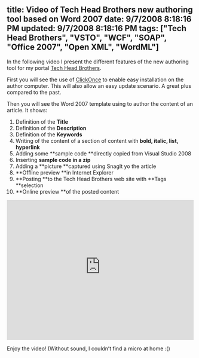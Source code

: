 title: Video of Tech Head Brothers new authoring tool based on Word 2007
date: 9/7/2008 8:18:16 PM
updated: 9/7/2008 8:18:16 PM
tags: ["Tech Head Brothers", "VSTO", "WCF", "SOAP", "Office 2007", "Open XML", "WordML"]
---
In the following video I present the different features of the new authoring tool for my portal [Tech Head Brothers](http://www.techheadbrothers.com/). 

First you will see the use of [ClickOnce](http://msdn.microsoft.com/en-us/library/t71a733d(VS.80).aspx) to enable easy installation on the author computer. This will also allow an easy update scenario. A great plus compared to the past.

Then you will see the Word 2007 template using to author the content of an article. It shows:

1.  Definition of the **Title**
2.  Definition of the **Description**
3.  Definition of the **Keywords**
4.  Writing of the content of a section of content with **bold, italic, list, hyperlink**
5.  Adding some **sample code **directly copied from Visual Studio 2008
6.  Inserting **sample code in a zip**
7.  Adding a **picture **captured using SnagIt yo the article
8.  **Offline preview **in Internet Explorer
9.  **Posting **to the Tech Head Brothers web site with **Tags **selection
10.  **Online preview **of the posted content  

<iframe style="width: 500px; height: 375px" src="http://silverlight.services.live.com/invoke/4065/thb_authoringtool_2/iframe.html" frameborder="0" scrolling="no"></iframe>

Enjoy the video! (Without sound, I couldn’t find a micro at home :()
